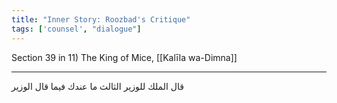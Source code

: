 ```yaml
---
title: "Inner Story: Roozbad's Critique"
tags: ['counsel', "dialogue"]
---
```


 Section 39 in 11) The King of Mice, [[Kalīla wa-Dimna]]

---
قال الملك للوزير الثالث ما عندك فيما قال الوزير

